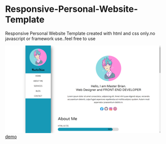 # Responsive-Personal-Website-Template
Responsive Personal Website Template created with html and css only.no javascript or framework use..feel free to use


![screenshot](https://raw.githubusercontent.com/MasterBrian99/Responsive-Personal-Website-Template/master/Screenshot%20.png)
[demo](https://dan-911.github.io/Responsive-Personal-Website-Template/index.html)
